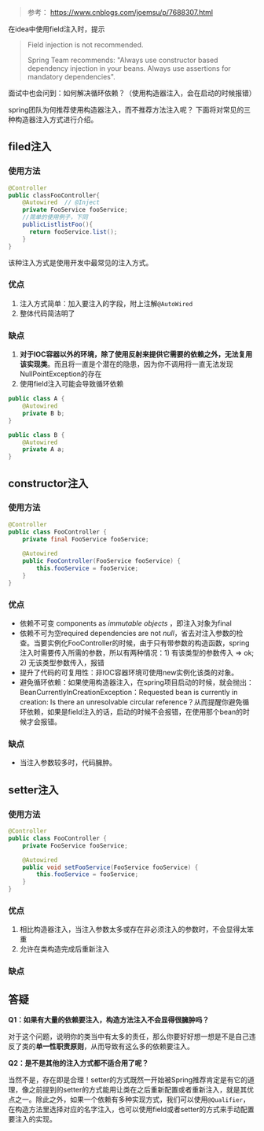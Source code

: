 > 参考： https://www.cnblogs.com/joemsu/p/7688307.html 

 在idea中使用field注入时，提示 

>  Field injection is not recommended. 
>
> Spring Team recommends: "Always use constructor based dependency injection in your beans. Always use assertions for mandatory dependencies".

面试中也会问到：如何解决循环依赖？（使用构造器注入，会在启动的时候报错）

 spring团队为何推荐使用构造器注入，而不推荐方法注入呢？
下面将对常见的三种构造器注入方式进行介绍。 

## filed注入

### 使用方法

```java
@Controller
public classFooController{
    @Autowired  // @Inject  
    private FooService fooService;
    //简单的使用例子，下同  
    publicListlistFoo(){
      return fooService.list();
    }
}
```

该种注入方式是使用开发中最常见的注入方式。

### 优点

1. 注入方式简单：加入要注入的字段，附上注解`@AutoWired` 
2. 整体代码简洁明了

### 缺点

1.  **对于IOC容器以外的环境，除了使用反射来提供它需要的依赖之外，无法复用该实现类**。而且将一直是个潜在的隐患，因为你不调用将一直无法发现NullPointException的存在
2. 使用field注入可能会导致循环依赖

```java
public class A {
    @Autowired
    private B b;
}

public class B {
    @Autowired
    private A a;
}
```

## constructor注入

### 使用方法

```java
@Controller
public class FooController {  
    private final FooService fooService;
  
    @Autowired
    public FooController(FooService fooService) {
        this.fooService = fooService;
    }
}
```

### 优点

- 依赖不可变 components as *immutable objects* ，即注入对象为final
- 依赖不可为空required dependencies are not *null*，省去对注入参数的检查。当要实例化FooController的时候，由于只有带参数的构造函数，spring注入时需要传入所需的参数，所以有两种情况：1) 有该类型的参数传入 => ok; 2) 无该类型参数传入，报错
- 提升了代码的可复用性：非IOC容器环境可使用new实例化该类的对象。
- 避免循环依赖：如果使用构造器注入，在spring项目启动的时候，就会抛出：BeanCurrentlyInCreationException：Requested bean is currently in creation: Is there an unresolvable circular reference？从而提醒你避免循环依赖，如果是field注入的话，启动的时候不会报错，在使用那个bean的时候才会报错。

### 缺点

- 当注入参数较多时，代码臃肿。

## setter注入

### 使用方法

```java
@Controller
public class FooController {
    private FooService fooService;

    @Autowired
    public void setFooService(FooService fooService) {
        this.fooService = fooService;
    }
}
```

### 优点

1. 相比构造器注入，当注入参数太多或存在非必须注入的参数时，不会显得太笨重
2. 允许在类构造完成后重新注入

### 缺点

## 答疑

**Q1：如果有大量的依赖要注入，构造方法注入不会显得很臃肿吗？**

对于这个问题，说明你的类当中有太多的责任，那么你要好好想一想是不是自己违反了类的**单一性职责原则**，从而导致有这么多的依赖要注入。

**Q2：是不是其他的注入方式都不适合用了呢？**

当然不是，存在即是合理！setter的方式既然一开始被Spring推荐肯定是有它的道理，像之前提到的setter的方式能用让类在之后重新配置或者重新注入，就是其优点之一。除此之外，如果一个依赖有多种实现方式，我们可以使用`@Qualifier`，在构造方法里选择对应的名字注入，也可以使用field或者setter的方式来手动配置要注入的实现。